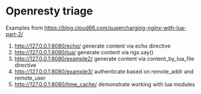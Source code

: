 # Openresty triage

Examples from https://blog.cloud66.com/supercharging-nginx-with-lua-part-2/

1. http://127.0.0.1:8080/echo/ generate content via echo directive
2. http://127.0.0.1:8080/lua/ generate content via ngx.say()
3. http://127.0.0.1:8080/example2/ generate content via content_by_lua_file directive
4. http://127.0.0.1:8080/example3/ authenticate based on remote_addr and remote_user
5. http://127.0.0.1:8080/time_cache/ demonstrate working with lua modules